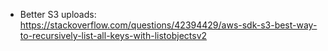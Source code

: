 
- Better S3 uploads: https://stackoverflow.com/questions/42394429/aws-sdk-s3-best-way-to-recursively-list-all-keys-with-listobjectsv2